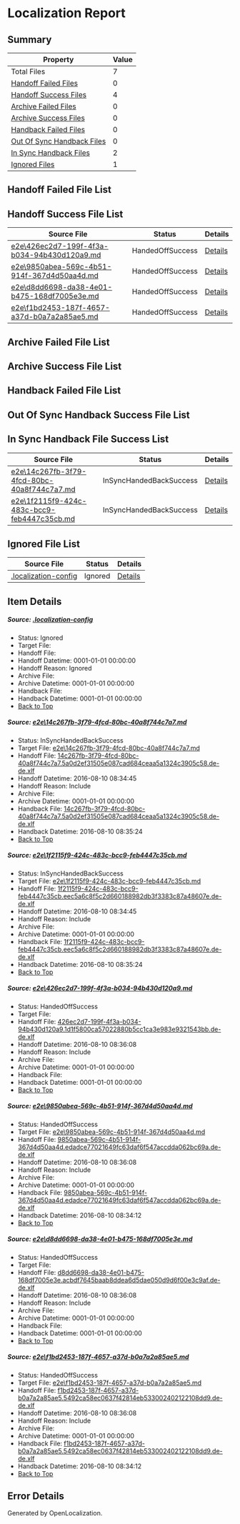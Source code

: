# <a name='report-top'></a> Localization Report

## Summary
 Property | Value 
 -------- | ----- 
 Total Files | 7
[ Handoff Failed Files ](#handoff-failed-list)| 0
[ Handoff Success Files ](#handoff-success-list)| 4
[ Archive Failed Files ](#archive-failed-list)| 0
[ Archive Success Files ](#archive-success-list)| 0
[ Handback Failed Files ](#handback-failed-list)| 0
[ Out Of Sync Handback Files ](#outofsync-handback-success-list)| 0
[ In Sync Handback Files ](#insync-handback-success-list)| 2
[ Ignored Files ](#ignored-list)| 1

## <a name='handoff-failed-list'></a> Handoff Failed File List

## <a name='handoff-success-list'></a> Handoff Success File List
 Source File | Status | Details 
 ----------- | ------ | ------- 
 [e2e\426ec2d7-199f-4f3a-b034-94b430d120a9.md](https://github.com/OpenLocalizationTestOrg/oltest/blob/733584e91780b4d49602ad4630148d5ee133e59d/e2e/426ec2d7-199f-4f3a-b034-94b430d120a9.md) | HandedOffSuccess | [Details](#6cf8ab123d6259d4339d15a082ebde8dacf780543)
 [e2e\9850abea-569c-4b51-914f-367d4d50aa4d.md](https://github.com/OpenLocalizationTestOrg/oltest/blob/81fb396b49dcdbb360156efc815d7b5222f9fba6/e2e/9850abea-569c-4b51-914f-367d4d50aa4d.md) | HandedOffSuccess | [Details](#178fe2ff9f1907ee1b6ecaaf468bab174f696dbf4)
 [e2e\d8dd6698-da38-4e01-b475-168df7005e3e.md](https://github.com/OpenLocalizationTestOrg/oltest/blob/733584e91780b4d49602ad4630148d5ee133e59d/e2e/d8dd6698-da38-4e01-b475-168df7005e3e.md) | HandedOffSuccess | [Details](#a089001efd635dd6b906606addb579482fa2a1535)
 [e2e\f1bd2453-187f-4657-a37d-b0a7a2a85ae5.md](https://github.com/OpenLocalizationTestOrg/oltest/blob/81fb396b49dcdbb360156efc815d7b5222f9fba6/e2e/f1bd2453-187f-4657-a37d-b0a7a2a85ae5.md) | HandedOffSuccess | [Details](#baac00e5b126099215da2e7a683eed7b9306b16a6)

## <a name='archive-failed-list'></a> Archive Failed File List

## <a name='archive-success-list'></a> Archive Success File List

## <a name='handback-failed-list'></a> Handback Failed File List

## <a name='outofsync-handback-success-list'></a> Out Of Sync Handback Success File List

## <a name='insync-handback-success-list'></a> In Sync Handback File Success List
 Source File | Status | Details 
 ----------- | ------ | ------- 
 [e2e\14c267fb-3f79-4fcd-80bc-40a8f744c7a7.md](https://github.com/OpenLocalizationTestOrg/oltest/blob/752c114f430ae1c23add51fb85cd3375eb7d2c4c/e2e/14c267fb-3f79-4fcd-80bc-40a8f744c7a7.md) | InSyncHandedBackSuccess | [Details](#005d4483d9b81629ceaf0f857c30a414f2cb164b1)
 [e2e\1f2115f9-424c-483c-bcc9-feb4447c35cb.md](https://github.com/OpenLocalizationTestOrg/oltest/blob/752c114f430ae1c23add51fb85cd3375eb7d2c4c/e2e/1f2115f9-424c-483c-bcc9-feb4447c35cb.md) | InSyncHandedBackSuccess | [Details](#982c23831875b5ac78e49f85015af3f0f70a0f222)

## <a name='ignored-list'></a> Ignored File List
 Source File | Status | Details 
 ----------- | ------ | ------- 
 [.localization-config](https://github.com/OpenLocalizationTestOrg/oltest/blob/733584e91780b4d49602ad4630148d5ee133e59d/.localization-config) | Ignored | [Details](#3d4f252ac210baf56311d7e97dcc2db10974dbd20)

## Item Details
##### <a name='3d4f252ac210baf56311d7e97dcc2db10974dbd20'></a> Source: [.localization-config](https://github.com/OpenLocalizationTestOrg/oltest/blob/733584e91780b4d49602ad4630148d5ee133e59d/.localization-config)
* Status: Ignored
* Target File: 
* Handoff File: 
* Handoff Datetime: 0001-01-01 00:00:00
* Handoff Reason: Ignored
* Archive File: 
* Archive Datetime: 0001-01-01 00:00:00
* Handback File: 
* Handback Datetime: 0001-01-01 00:00:00
* [Back to Top](#report-top)

##### <a name='005d4483d9b81629ceaf0f857c30a414f2cb164b1'></a> Source: [e2e\14c267fb-3f79-4fcd-80bc-40a8f744c7a7.md](https://github.com/OpenLocalizationTestOrg/oltest/blob/752c114f430ae1c23add51fb85cd3375eb7d2c4c/e2e/14c267fb-3f79-4fcd-80bc-40a8f744c7a7.md)
* Status: InSyncHandedBackSuccess
* Target File: [e2e\14c267fb-3f79-4fcd-80bc-40a8f744c7a7.md](https://github.com/OpenLocalizationTestOrg/ol-test-dede/blob/dbe8c6d3691c6437b64beb6905be78e945e906ec/e2e/14c267fb-3f79-4fcd-80bc-40a8f744c7a7.md)
* Handoff File: [14c267fb-3f79-4fcd-80bc-40a8f744c7a7.5a0d2ef31505e087cad684ceaa5a1324c3905c58.de-de.xlf](https://github.com/OpenLocalizationTestOrg/olhandoff-e2e/blob/85eec27f32a4ab40fa096b05587d1838a4ad8fc6/ol-handoff/OpenLocalizationTestOrg/ol-test-dede/ci/ht/14c267fb-3f79-4fcd-80bc-40a8f744c7a7.5a0d2ef31505e087cad684ceaa5a1324c3905c58.de-de.xlf)
* Handoff Datetime: 2016-08-10 08:34:45
* Handoff Reason: Include
* Archive File: 
* Archive Datetime: 0001-01-01 00:00:00
* Handback File: [14c267fb-3f79-4fcd-80bc-40a8f744c7a7.5a0d2ef31505e087cad684ceaa5a1324c3905c58.de-de.xlf](https://github.com/OpenLocalizationTestOrg/olhandback-e2e/blob/01af61e4c28ba6540aa76e63fd85f2f5ad9487a7/ol-handback/OpenLocalizationTestOrg/ol-test-dede/ci/ht/14c267fb-3f79-4fcd-80bc-40a8f744c7a7.5a0d2ef31505e087cad684ceaa5a1324c3905c58.de-de.xlf)
* Handback Datetime: 2016-08-10 08:35:24
* [Back to Top](#report-top)

##### <a name='982c23831875b5ac78e49f85015af3f0f70a0f222'></a> Source: [e2e\1f2115f9-424c-483c-bcc9-feb4447c35cb.md](https://github.com/OpenLocalizationTestOrg/oltest/blob/752c114f430ae1c23add51fb85cd3375eb7d2c4c/e2e/1f2115f9-424c-483c-bcc9-feb4447c35cb.md)
* Status: InSyncHandedBackSuccess
* Target File: [e2e\1f2115f9-424c-483c-bcc9-feb4447c35cb.md](https://github.com/OpenLocalizationTestOrg/ol-test-dede/blob/dbe8c6d3691c6437b64beb6905be78e945e906ec/e2e/1f2115f9-424c-483c-bcc9-feb4447c35cb.md)
* Handoff File: [1f2115f9-424c-483c-bcc9-feb4447c35cb.eec5a6c8f5c2d660188982db3f3383c87a48607e.de-de.xlf](https://github.com/OpenLocalizationTestOrg/olhandoff-e2e/blob/85eec27f32a4ab40fa096b05587d1838a4ad8fc6/ol-handoff/OpenLocalizationTestOrg/ol-test-dede/ci/ht/1f2115f9-424c-483c-bcc9-feb4447c35cb.eec5a6c8f5c2d660188982db3f3383c87a48607e.de-de.xlf)
* Handoff Datetime: 2016-08-10 08:34:45
* Handoff Reason: Include
* Archive File: 
* Archive Datetime: 0001-01-01 00:00:00
* Handback File: [1f2115f9-424c-483c-bcc9-feb4447c35cb.eec5a6c8f5c2d660188982db3f3383c87a48607e.de-de.xlf](https://github.com/OpenLocalizationTestOrg/olhandback-e2e/blob/01af61e4c28ba6540aa76e63fd85f2f5ad9487a7/ol-handback/OpenLocalizationTestOrg/ol-test-dede/ci/ht/1f2115f9-424c-483c-bcc9-feb4447c35cb.eec5a6c8f5c2d660188982db3f3383c87a48607e.de-de.xlf)
* Handback Datetime: 2016-08-10 08:35:24
* [Back to Top](#report-top)

##### <a name='6cf8ab123d6259d4339d15a082ebde8dacf780543'></a> Source: [e2e\426ec2d7-199f-4f3a-b034-94b430d120a9.md](https://github.com/OpenLocalizationTestOrg/oltest/blob/733584e91780b4d49602ad4630148d5ee133e59d/e2e/426ec2d7-199f-4f3a-b034-94b430d120a9.md)
* Status: HandedOffSuccess
* Target File: 
* Handoff File: [426ec2d7-199f-4f3a-b034-94b430d120a9.1d1f5800ca57022880b5cc1ca3e983e9321543bb.de-de.xlf](https://github.com/OpenLocalizationTestOrg/olhandoff-e2e/blob/8f08f58b4c36d6d916e19fca2113c5913876a3c5/ol-handoff/OpenLocalizationTestOrg/ol-test-dede/ci/low/426ec2d7-199f-4f3a-b034-94b430d120a9.1d1f5800ca57022880b5cc1ca3e983e9321543bb.de-de.xlf)
* Handoff Datetime: 2016-08-10 08:36:08
* Handoff Reason: Include
* Archive File: 
* Archive Datetime: 0001-01-01 00:00:00
* Handback File: 
* Handback Datetime: 0001-01-01 00:00:00
* [Back to Top](#report-top)

##### <a name='178fe2ff9f1907ee1b6ecaaf468bab174f696dbf4'></a> Source: [e2e\9850abea-569c-4b51-914f-367d4d50aa4d.md](https://github.com/OpenLocalizationTestOrg/oltest/blob/81fb396b49dcdbb360156efc815d7b5222f9fba6/e2e/9850abea-569c-4b51-914f-367d4d50aa4d.md)
* Status: HandedOffSuccess
* Target File: [e2e\9850abea-569c-4b51-914f-367d4d50aa4d.md](https://github.com/OpenLocalizationTestOrg/ol-test-dede/blob/06b5ff325fb7642cb7d66292141a2cfcc8eea5a4/e2e/9850abea-569c-4b51-914f-367d4d50aa4d.md)
* Handoff File: [9850abea-569c-4b51-914f-367d4d50aa4d.edadce77021649fc63daf6f547accdda062bc69a.de-de.xlf](https://github.com/OpenLocalizationTestOrg/olhandoff-e2e/blob/8f08f58b4c36d6d916e19fca2113c5913876a3c5/ol-handoff/OpenLocalizationTestOrg/ol-test-dede/ci/low/9850abea-569c-4b51-914f-367d4d50aa4d.edadce77021649fc63daf6f547accdda062bc69a.de-de.xlf)
* Handoff Datetime: 2016-08-10 08:36:08
* Handoff Reason: Include
* Archive File: 
* Archive Datetime: 0001-01-01 00:00:00
* Handback File: [9850abea-569c-4b51-914f-367d4d50aa4d.edadce77021649fc63daf6f547accdda062bc69a.de-de.xlf](https://github.com/OpenLocalizationTestOrg/olhandback-e2e/blob/c9ed62ce49a777bbbef607cfe4062c72336054ad/ol-handback/OpenLocalizationTestOrg/ol-test-dede/ci/high/9850abea-569c-4b51-914f-367d4d50aa4d.edadce77021649fc63daf6f547accdda062bc69a.de-de.xlf)
* Handback Datetime: 2016-08-10 08:34:12
* [Back to Top](#report-top)

##### <a name='a089001efd635dd6b906606addb579482fa2a1535'></a> Source: [e2e\d8dd6698-da38-4e01-b475-168df7005e3e.md](https://github.com/OpenLocalizationTestOrg/oltest/blob/733584e91780b4d49602ad4630148d5ee133e59d/e2e/d8dd6698-da38-4e01-b475-168df7005e3e.md)
* Status: HandedOffSuccess
* Target File: 
* Handoff File: [d8dd6698-da38-4e01-b475-168df7005e3e.acbdf7645baab8ddea6d5dae050d9d6f00e3c9af.de-de.xlf](https://github.com/OpenLocalizationTestOrg/olhandoff-e2e/blob/8f08f58b4c36d6d916e19fca2113c5913876a3c5/ol-handoff/OpenLocalizationTestOrg/ol-test-dede/ci/low/d8dd6698-da38-4e01-b475-168df7005e3e.acbdf7645baab8ddea6d5dae050d9d6f00e3c9af.de-de.xlf)
* Handoff Datetime: 2016-08-10 08:36:08
* Handoff Reason: Include
* Archive File: 
* Archive Datetime: 0001-01-01 00:00:00
* Handback File: 
* Handback Datetime: 0001-01-01 00:00:00
* [Back to Top](#report-top)

##### <a name='baac00e5b126099215da2e7a683eed7b9306b16a6'></a> Source: [e2e\f1bd2453-187f-4657-a37d-b0a7a2a85ae5.md](https://github.com/OpenLocalizationTestOrg/oltest/blob/81fb396b49dcdbb360156efc815d7b5222f9fba6/e2e/f1bd2453-187f-4657-a37d-b0a7a2a85ae5.md)
* Status: HandedOffSuccess
* Target File: [e2e\f1bd2453-187f-4657-a37d-b0a7a2a85ae5.md](https://github.com/OpenLocalizationTestOrg/ol-test-dede/blob/06b5ff325fb7642cb7d66292141a2cfcc8eea5a4/e2e/f1bd2453-187f-4657-a37d-b0a7a2a85ae5.md)
* Handoff File: [f1bd2453-187f-4657-a37d-b0a7a2a85ae5.5492ca58ec0637f42814eb533002402122108dd9.de-de.xlf](https://github.com/OpenLocalizationTestOrg/olhandoff-e2e/blob/8f08f58b4c36d6d916e19fca2113c5913876a3c5/ol-handoff/OpenLocalizationTestOrg/ol-test-dede/ci/low/f1bd2453-187f-4657-a37d-b0a7a2a85ae5.5492ca58ec0637f42814eb533002402122108dd9.de-de.xlf)
* Handoff Datetime: 2016-08-10 08:36:08
* Handoff Reason: Include
* Archive File: 
* Archive Datetime: 0001-01-01 00:00:00
* Handback File: [f1bd2453-187f-4657-a37d-b0a7a2a85ae5.5492ca58ec0637f42814eb533002402122108dd9.de-de.xlf](https://github.com/OpenLocalizationTestOrg/olhandback-e2e/blob/c9ed62ce49a777bbbef607cfe4062c72336054ad/ol-handback/OpenLocalizationTestOrg/ol-test-dede/ci/high/f1bd2453-187f-4657-a37d-b0a7a2a85ae5.5492ca58ec0637f42814eb533002402122108dd9.de-de.xlf)
* Handback Datetime: 2016-08-10 08:34:12
* [Back to Top](#report-top)


## Error Details

Generated by OpenLocalization.

